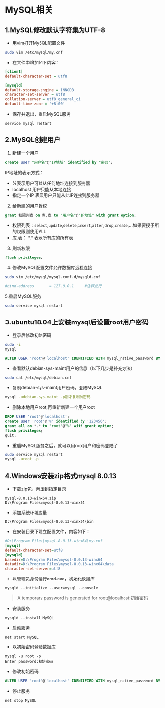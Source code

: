 # MySQL相关

## 1.MySQL修改默认字符集为UTF-8

+ 用vim打开MySQL配置文件

```bash
sudo vim /etc/mysql/my.cnf
```

+ 在文件中增加如下内容：

```ini
[client]
default-character-set = utf8

[mysqld]
default-storage-engine = INNODB
character-set-server = utf8
collation-server = utf8_general_ci
default-time-zone = '+8:00'
```

+ 保存并退出，重启MySQL服务

```bash
service mysql restart
```

## 2.MySQL创建用户

1. 新建一个用户

```sql
create user "用户名"@"IP地址" identified by "密码";
```

IP地址的表示方式：

+ %表示用户可以从任何地址连接到服务器
+ localhost 用户只能从本地连接
+ 指定一个IP 表示用户只能从此IP连接到服务器

2. 给新建的用户授权

```sql
grant 权限列表 on 库.表 to "用户名"@"IP地址" with grant option;
```

+ 权限列表：```select```,```update```,```delete```,```insert```,```alter```,```drop```,```create```,...如果要授予所的权限则使用ALL
+ 库.表： \*.* 表示所有库的所有表

3. 刷新权限

```sql
flush privileges;
```

4. 修改MySQL配置文件允许数据库远程连接

```bash
sudo vim /etc/mysql/mysql.conf.d/mysqld.cnf
```

```ini
#bind-address		= 127.0.0.1		#注释此行
```

5.重启MySQL服务

```bash
sudo service mysql restart
```

## 3.ubuntu18.04上安装mysql后设置root用户密码

+ 登录后修改初始密码

```bash
sudo -i
mysql
```

```sql
ALTER USER 'root'@'localhost' IDENTIFIED WITH mysql_native_password BY '123456';
```


+ 查看默认debian-sys-maint用户的信息（以下几步是补充方法）

```bash
sudo cat /etc/mysql/debian.cnf
```

+ 复制debian-sys-maint用户密码，登陆MySQL

```bash
mysql -udebian-sys-maint -p刚才复制的密码
```

+ 删除本地用户root,再重新新建一个用户root

```sql
DROP USER 'root'@'localhost';  
create user 'root'@'%' identified by '123456';  
grant all on *.* to "root"@"%" with grant option;
flush privileges;  
quit;
```

+ 重启MySQL服务之后，就可以用root用户和密码登陆了

```bash
sudo service mysql restart
mysql -uroot -p
```

## 4.Windows安装zip格式mysql 8.0.13

+ 下载zip包，解压到指定目录

```
mysql-8.0.13-winx64.zip
D:\Program Files\mysql-8.0.13-winx64
```

+ 添加系统环境变量

```
D:\Program Files\mysql-8.0.13-winx64\bin
```

+ 在安装目录下建立配置文件，内容如下：

```ini
#D:\Program Files\mysql-8.0.13-winx64\my.cnf
[mysql]
default-character-set=utf8
[mysqld]
basedir=D:\Program Files\mysql-8.0.13-winx64
datadir=D:\Program Files\mysql-8.0.13-winx64\data
character-set-server=utf8
```

+ 以管理员身份运行cmd.exe，初始化数据库

```
mysqld --initialize --user=mysql --console
```

> A temporary password is generated for root@localhost:初始密码

+ 安装服务

```
mysqld --install MySQL
```

+ 启动服务

```
net start MySQL
```

+ 以初始密码登陆数据库

```
mysql -u root -p
Enter password:初始密码
```

+ 修改初始密码

```sql
ALTER USER 'root'@'localhost' IDENTIFIED WITH mysql_native_password BY '123456';
```

+ 停止服务

```
net stop MySQL
```
